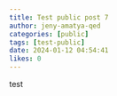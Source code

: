 ```yaml
---
title: Test public post 7
author: jeny-amatya-qed
categories: [public]
tags: [test-public]
date: 2024-01-12 04:54:41 
likes: 0
---
```


test